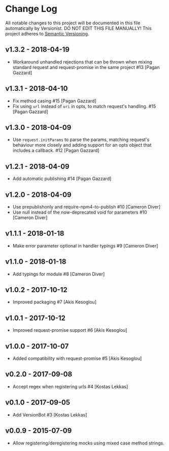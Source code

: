 # Change Log

All notable changes to this project will be documented in this file
automatically by Versionist. DO NOT EDIT THIS FILE MANUALLY!
This project adheres to [Semantic Versioning](http://semver.org/).

## v1.3.2 - 2018-04-19

* Workaround unhandled rejections that can be thrown when mixing standard request and request-promise in the same project #13 [Pagan Gazzard]

## v1.3.1 - 2018-04-10

* Fix method casing #15 [Pagan Gazzard]
* Fix using `url` instead of `uri` in opts, to match request's handling. #15 [Pagan Gazzard]

## v1.3.0 - 2018-04-09

* Use `request.initParams` to parse the params, matching request's behaviour more closely and adding support for an opts object that includes a callback. #12 [Pagan Gazzard]

## v1.2.1 - 2018-04-09

* Add automatic publishing #14 [Pagan Gazzard]

## v1.2.0 - 2018-04-09

* Use prepublishonly and require-npm4-to-publish #10 [Cameron Diver]
* Use null instead of the now-deprecated void for parameters #10 [Cameron Diver]

## v1.1.1 - 2018-01-18

* Make error parameter optional in handler typings #9 [Cameron Diver]

## v1.1.0 - 2018-01-18

* Add typings for module #8 [Cameron Diver]

## v1.0.2 - 2017-10-12

* Improved packaging #7 [Akis Kesoglou]

## v1.0.1 - 2017-10-12

* Improved request-promise support #6 [Akis Kesoglou]

## v1.0.0 - 2017-10-07

* Added compatibility with request-promise #5 [Akis Kesoglou]

## v0.2.0 - 2017-09-08

* Accept regex when registering urls #4 [Kostas Lekkas]

## v0.1.0 - 2017-09-05

* Add VersionBot #3 [Kostas Lekkas]

## v0.0.9 - 2015-07-09

* Allow registering/deregistering mocks using mixed case method strings.
